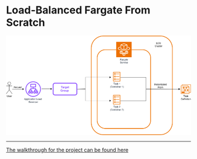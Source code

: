# Load-Balanced Fargate From Scratch

![project workflow image](./loadBalancedECSFargateDiagram.png)

---

[The walkthrough for the project can be found here](https://brainstobytes.com/load-balanced-ecs-fargate-from-scratch)